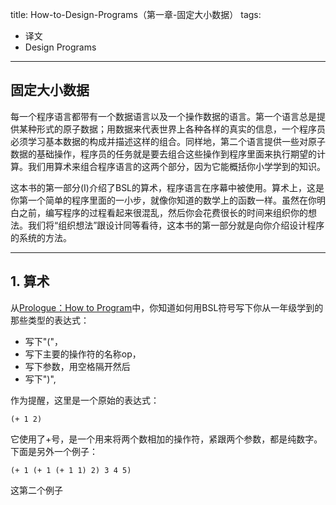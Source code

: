 title: How-to-Design-Programs（第一章-固定大小数据）
tags:
- 译文
- Design Programs
---

## 固定大小数据

每一个程序语言都带有一个数据语言以及一个操作数据的语言。第一个语言总是提供某种形式的原子数据；用数据来代表世界上各种各样的真实的信息，一个程序员必须学习基本数据的构成并描述这样的组合。同样地，第二个语言提供一些对原子数据的基础操作，程序员的任务就是要去组合这些操作到程序里面来执行期望的计算。我们用算术来组合程序语言的这两个部分，因为它能概括你小学学到的知识。

这本书的第一部分(I)介绍了BSL的算术，程序语言在序幕中被使用。算术上，这是你第一个简单的程序里面的一小步，就像你知道的数学上的函数一样。虽然在你明白之前，编写程序的过程看起来很混乱，然后你会花费很长的时间来组织你的想法。我们将“组织想法”跟设计同等看待，这本书的第一部分就是向你介绍设计程序的系统的方法。

---

## 1. 算术

从[Prologue：How to Program][prologue]中，你知道如何用BSL符号写下你从一年级学到的那些类型的表达式：

- 写下"("，
- 写下主要的操作符的名称op，
- 写下参数，用空格隔开然后
- 写下")",

作为提醒，这里是一个原始的表达式：

`(+ 1 2)`

它使用了+号，是一个用来将两个数相加的操作符，紧跟两个参数，都是纯数字。下面是另外一个例子：

`(+ 1 (+ 1 (+ 1 1) 2) 3 4 5)`

这第二个例子


[prologue]: http://www.ccs.neu.edu/home/matthias/HtDP2e/part_prologue.html
